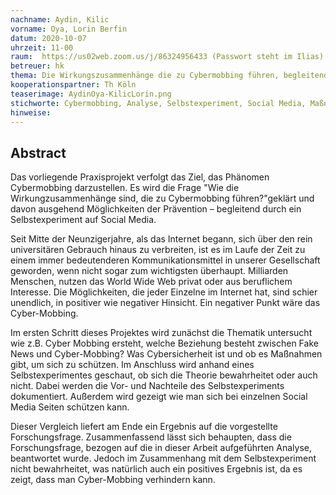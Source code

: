 ```yaml
---
nachname: Aydin, Kilic
vorname: Oya, Lorin Berfin
datum: 2020-10-07
uhrzeit: 11-00
raum:  https://us02web.zoom.us/j/86324956433 (Passwort steht im Ilias)
betreuer: hk
thema: Die Wirkungszusammenhänge die zu Cybermobbing führen, begleitend durch ein Selbstexperiment
kooperationspartner: Th Köln
teaserimage: AydinOya-KilicLorin.png
stichworte: Cybermobbing, Analyse, Selbstexperiment, Social Media, Maßnahmen
hinweise:
---
```


## Abstract
Das vorliegende Praxisprojekt verfolgt das Ziel, das Phänomen Cybermobbing darzustellen. Es wird die Frage "Wie die Wirkungzusammenhänge sind, die zu Cybermobbing führen?"geklärt und davon ausgehend Möglichkeiten der Prävention – begleitend durch ein Selbstexperiment auf Social Media.

Seit Mitte der Neunzigerjahre, als das Internet begann, sich über den rein universitären Gebrauch hinaus zu verbreiten, ist es im Laufe der Zeit zu einem immer bedeutenderen Kommunikationsmittel in unserer Gesellschaft geworden, wenn nicht sogar zum wichtigsten überhaupt. Milliarden Menschen, nutzen das World Wide Web privat oder aus beruflichem Interesse. Die Möglichkeiten, die jeder Einzelne im Internet hat, sind schier unendlich, in positiver wie negativer Hinsicht. Ein negativer Punkt wäre das Cyber-Mobbing.

Im ersten Schritt dieses Projektes wird zunächst die Thematik untersucht wie z.B. Cyber Mobbing ersteht, welche Beziehung besteht zwischen Fake News und Cyber-Mobbing? Was Cybersicherheit ist und ob es Maßnahmen gibt, um sich zu schützen. Im Anschluss wird anhand eines Selbstexperimentes geschaut, ob sich die Theorie bewahrheitet oder auch nicht. Dabei werden die Vor- und Nachteile des Selbstexperiments dokumentiert. Außerdem wird gezeigt wie man sich bei einzelnen Social Media Seiten schützen kann.

Dieser Vergleich liefert am Ende ein Ergebnis auf die vorgestellte Forschungsfrage.
Zusammenfassend lässt sich behaupten, dass die Forschungsfrage, bezogen auf die in dieser Arbeit aufgeführten Analyse, beantwortet wurde. Jedoch im Zusammenhang mit dem Selbstexperiment nicht bewahrheitet, was natürlich auch ein positives Ergebnis ist, da es zeigt, dass man Cyber-Mobbing verhindern kann.
